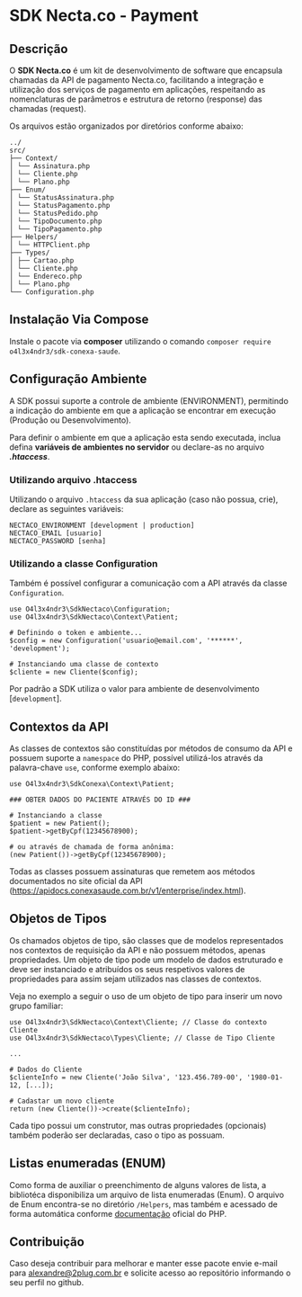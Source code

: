 # SDK Necta.co - Payment

## Descrição
O **SDK Necta.co** é um kit de desenvolvimento de software que encapsula chamadas da API de pagamento Necta.co, facilitando a integração e utilização dos serviços de pagamento em aplicações, respeitando as nomenclaturas de parâmetros e estrutura de retorno (response) das chamadas (request).

Os arquivos estão organizados por diretórios conforme abaixo:


```
../
src/
├── Context/
│ └── Assinatura.php
│ └── Cliente.php
│ └── Plano.php
├── Enum/
│ └── StatusAssinatura.php
│ └── StatusPagamento.php
│ └── StatusPedido.php
│ └── TipoDocumento.php
│ └── TipoPagamento.php
├── Helpers/
│ └── HTTPClient.php
├── Types/
│ ├── Cartao.php
│ └── Cliente.php
│ └── Endereco.php
│ └── Plano.php
└── Configuration.php
```
## Instalação Via Compose

Instale o pacote via **composer** utilizando o comando ```composer require o4l3x4ndr3/sdk-conexa-saude```.

## Configuração Ambiente

A SDK possui suporte a controle de ambiente (ENVIRONMENT), permitindo a indicação do ambiente em que a aplicação se
encontrar
em execução (Produção ou Desenvolvimento).

Para definir o ambiente em que a aplicação esta sendo executada, inclua defina **variáveis de ambientes no servidor** ou
declare-as no arquivo _**.htaccess**_.

### Utilizando arquivo .htaccess

Utilizando o arquivo ```.htaccess``` da sua aplicação (caso não possua, crie), declare as seguintes variáveis:

```
NECTACO_ENVIRONMENT [development | production]
NECTACO_EMAIL [usuario]
NECTACO_PASSWORD [senha]
```

### Utilizando a classe Configuration
Também é possível configurar a comunicação com a API através da classe ``Configuration``.
```
use O4l3x4ndr3\SdkNectaco\Configuration;
use O4l3x4ndr3\SdkNectaco\Context\Patient;

# Definindo o token e ambiente... 
$config = new Configuration('usuario@email.com', '******', 'development');

# Instanciando uma classe de contexto
$cliente = new Cliente($config);
```

Por padrão a SDK utiliza o valor para ambiente de desenvolvimento [```development```].

## Contextos da API

As classes de contextos são constituídas por métodos de consumo da API e possuem suporte a ```namespace``` do PHP,
possível utilizá-los através da palavra-chave ```use```, conforme exemplo abaixo:

```
use O4l3x4ndr3\SdkConexa\Context\Patient;

### OBTER DADOS DO PACIENTE ATRAVÉS DO ID ###

# Instanciando a classe
$patient = new Patient();
$patient->getByCpf(12345678900);

# ou através de chamada de forma anônima:
(new Patient())->getByCpf(12345678900);
```

Todas as classes possuem assinaturas que remetem aos métodos documentados no site oficial da
API (https://apidocs.conexasaude.com.br/v1/enterprise/index.html).

## Objetos de Tipos

Os chamados objetos de tipo, são classes que de modelos representados nos contextos de requisição da API e não possuem
métodos, apenas propriedades. Um objeto de tipo pode um modelo de dados estruturado e deve ser instanciado e atribuídos
os seus respetivos valores de propriedades para assim sejam utilizados nas classes de contextos.

Veja no exemplo a seguir o uso de um objeto de tipo para inserir um novo grupo familiar:

```
use O4l3x4ndr3\SdkNectaco\Context\Cliente; // Classe do contexto Cliente
use O4l3x4ndr3\SdkNectaco\Types\Cliente; // Classe de Tipo Cliente

...

# Dados do Cliente
$clienteInfo = new Cliente('João Silva', '123.456.789-00', '1980-01-12, [...]);

# Cadastar um novo cliente
return (new Cliente())->create($clienteInfo);
```

Cada tipo possui um construtor, mas outras propriedades (opcionais) também poderão ser declaradas, caso o tipo as
possuam.

## Listas enumeradas (ENUM)

Como forma de auxiliar o preenchimento de alguns valores de lista, a bibliotéca disponibiliza um arquivo de lista
enumeradas (Enum). O arquivo de Enum encontra-se no diretório
```/Helpers```, mas também e acessado de forma automática
conforme [documentação](https://www.php.net/manual/pt_BR/language.enumerations.basics.php) oficial do PHP.

## Contribuição ##

Caso deseja contribuir para melhorar e manter esse pacote envie e-mail para alexandre@2plug.com.br e solicite acesso ao
repositório informando o seu perfil no github.
